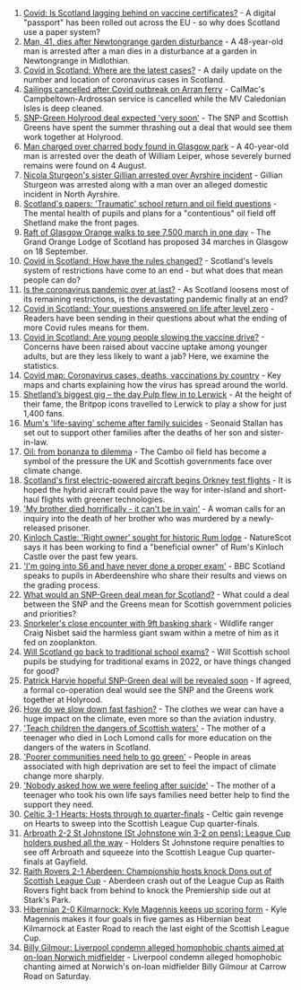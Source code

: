 1. [Covid: Is Scotland lagging behind on vaccine certificates?](https://www.bbc.co.uk/news/uk-scotland-57519070) - A digital "passport" has been rolled out across the EU - so why does Scotland use a paper system?
2. [Man, 41, dies after Newtongrange garden disturbance](https://www.bbc.co.uk/news/uk-scotland-58221739) - A 48-year-old man is arrested after a man dies in a disturbance at a garden in Newtongrange in Midlothian.
3. [Covid in Scotland: Where are the latest cases?](https://www.bbc.co.uk/news/uk-scotland-53511877) - A daily update on the number and location of coronavirus cases in Scotland.
4. [Sailings cancelled after Covid outbreak on Arran ferry](https://www.bbc.co.uk/news/uk-scotland-58221775) - CalMac's Campbeltown-Ardrossan service is cancelled while the MV Caledonian Isles is deep cleaned.
5. [SNP-Green Holyrood deal expected 'very soon'](https://www.bbc.co.uk/news/uk-scotland-scotland-politics-58221735) - The SNP and Scottish Greens have spent the summer thrashing out a deal that would see them work together at Holyrood.
6. [Man charged over charred body found in Glasgow park](https://www.bbc.co.uk/news/uk-scotland-north-east-orkney-shetland-58206882) - A 40-year-old man is arrested over the death of William Leiper, whose severely burned remains were found on 4 August.
7. [Nicola Sturgeon's sister Gillian arrested over Ayrshire incident](https://www.bbc.co.uk/news/uk-scotland-58213744) - Gillian Sturgeon was arrested along with a man over an alleged domestic incident in North Ayrshire.
8. [Scotland's papers: 'Traumatic' school return and oil field questions](https://www.bbc.co.uk/news/uk-scotland-58220524) - The mental health of pupils and plans for a "contentious" oil field off Shetland make the front pages.
9. [Raft of Glasgow Orange walks to see 7,500 march in one day](https://www.bbc.co.uk/news/uk-scotland-glasgow-west-58203584) - The Grand Orange Lodge of Scotland has proposed 34 marches in Glasgow on 18 September.
10. [Covid in Scotland: How have the rules changed?](https://www.bbc.co.uk/news/uk-scotland-53166816) - Scotland's levels system of restrictions have come to an end - but what does that mean people can do?
11. [Is the coronavirus pandemic over at last?](https://www.bbc.co.uk/news/uk-scotland-58112939) - As Scotland loosens most of its remaining restrictions, is the devastating pandemic finally at an end?
12. [Covid in Scotland: Your questions answered on life after level zero](https://www.bbc.co.uk/news/uk-scotland-58071989) - Readers have been sending in their questions about what the ending of more Covid rules means for them.
13. [Covid in Scotland: Are young people slowing the vaccine drive?](https://www.bbc.co.uk/news/uk-scotland-57915106) - Concerns have been raised about vaccine uptake among younger adults, but are they less likely to want a jab? Here, we examine the statistics.
14. [Covid map: Coronavirus cases, deaths, vaccinations by country](https://www.bbc.co.uk/news/world-51235105) - Key maps and charts explaining how the virus has spread around the world.
15. [Shetland’s biggest gig – the day Pulp flew in to Lerwick](https://www.bbc.co.uk/news/uk-scotland-north-east-orkney-shetland-57599869) - At the height of their fame, the Britpop icons travelled to Lerwick to play a show for just 1,400 fans.
16. [Mum's 'life-saving' scheme after family suicides](https://www.bbc.co.uk/news/uk-scotland-58185754) - Seonaid Stallan has set out to support other families after the deaths of her son and sister-in-law.
17. [Oil: from bonanza to dilemma](https://www.bbc.co.uk/news/uk-scotland-scotland-business-58195442) - The Cambo oil field has become a symbol of the pressure the UK and Scottish governments face over climate change.
18. [Scotland's first electric-powered aircraft begins Orkney test flights](https://www.bbc.co.uk/news/uk-scotland-north-east-orkney-shetland-58177865) - It is hoped the hybrid aircraft could pave the way for inter-island and short-haul flights with greener technologies.
19. ['My brother died horrifically - it can't be in vain'](https://www.bbc.co.uk/news/uk-scotland-north-east-orkney-shetland-58177868) - A woman calls for an inquiry into the death of her brother who was murdered by a newly-released prisoner.
20. [Kinloch Castle: 'Right owner' sought for historic Rum lodge](https://www.bbc.co.uk/news/uk-scotland-highlands-islands-58170779) - NatureScot says it has been working to find a "beneficial owner" of Rum's Kinloch Castle over the past few years.
21. ['I'm going into S6 and have never done a proper exam'](https://www.bbc.co.uk/news/uk-scotland-58158616) - BBC Scotland speaks to pupils in Aberdeenshire who share their results and views on the grading process.
22. [What would an SNP-Green deal mean for Scotland?](https://www.bbc.co.uk/news/uk-scotland-scotland-politics-58143753) - What could a deal between the SNP and the Greens mean for Scottish government policies and priorities?
23. [Snorkeler's close encounter with 9ft basking shark](https://www.bbc.co.uk/news/uk-scotland-highlands-islands-58145408) - Wildlife ranger Craig Nisbet said the harmless giant swam within a metre of him as it fed on zooplankton.
24. [Will Scotland go back to traditional school exams?](https://www.bbc.co.uk/news/uk-scotland-58139111) - Will Scottish school pupils be studying for traditional exams in 2022, or have things changed for good?
25. [Patrick Harvie hopeful SNP-Green deal will be revealed soon](https://www.bbc.co.uk/news/uk-scotland-58224149) - If agreed, a formal co-operation deal would see the SNP and the Greens work together at Holyrood.
26. [How do we slow down fast fashion?](https://www.bbc.co.uk/news/uk-scotland-58216479) - The clothes we wear can have a huge impact on the climate, even more so than the aviation industry.
27. ['Teach children the dangers of Scottish waters'](https://www.bbc.co.uk/news/uk-scotland-58199582) - The mother of a teenager who died in Loch Lomond calls for more education on the dangers of the waters in Scotland.
28. ['Poorer communities need help to go green'](https://www.bbc.co.uk/news/uk-scotland-58191576) - People in areas associated with high deprivation are set to feel the impact of climate change more sharply.
29. ['Nobody asked how we were feeling after suicide'](https://www.bbc.co.uk/news/uk-scotland-58188833) - The mother of a teenager who took his own life says families need better help to find the support they need.
30. [Celtic 3-1 Hearts: Hosts through to quarter-finals](https://www.bbc.co.uk/sport/football/58137990) - Celtic gain revenge on Hearts to sweep into the Scottish League Cup quarter-finals.
31. [Arbroath 2-2 St Johnstone (St Johnstone win 3-2 on pens): League Cup holders pushed all the way](https://www.bbc.co.uk/sport/football/58137983) - Holders St Johnstone require penalties to see off Arbroath and squeeze into the Scottish League Cup quarter-finals at Gayfield.
32. [Raith Rovers 2-1 Aberdeen: Championship hosts knock Dons out of Scottish League Cup](https://www.bbc.co.uk/sport/football/58137976) - Aberdeen crash out of the League Cup as Raith Rovers fight back from behind to knock the Premiership side out at Stark's Park.
33. [Hibernian 2-0 Kilmarnock: Kyle Magennis keeps up scoring form](https://www.bbc.co.uk/sport/football/58137997) - Kyle Magennis makes it four goals in five games as Hibernian beat Kilmarnock at Easter Road to reach the last eight of the Scottish League Cup.
34. [Billy Gilmour: Liverpool condemn alleged homophobic chants aimed at on-loan Norwich midfielder](https://www.bbc.co.uk/sport/football/58220000) - Liverpool condemn alleged homophobic chanting aimed at Norwich's on-loan midfielder Billy Gilmour at Carrow Road on Saturday.
